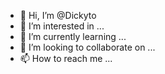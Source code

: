 - 👋 Hi, I’m @Dickyto
- 👀 I’m interested in ...
- 🌱 I’m currently learning ...
- 💞️ I’m looking to collaborate on ...
- 📫 How to reach me ...

<!---
Dickyto/Dickyto is a ✨ special ✨ repository because its `README.md` (this file) appears on your GitHub profile.
You can click the Preview link to take a look at your changes.
--->
